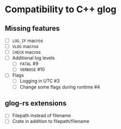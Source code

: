 # Compatibility to C++ glog

## Missing features

- [ ] `LOG_IF` macros
- [ ] `VLOG` macros
- [ ] `CHECK` macros
- [ ] Additional log levels
  - [ ] `FATAL` #9
  - [ ] `VERBOSE` #10
- [ ] Flags
  - [ ] Logging in UTC #3
  - [ ] Change some flags during runtime #4

## glog-rs extensions

- [ ] Filepath instead of filename
- [ ] Crate in addition to filepath/filename
